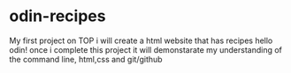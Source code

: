 # odin-recipes
My first project on TOP i will create a html website that has recipes
hello odin!
once i complete this project it will demonstarate my understanding of the command line, html,css and git/github